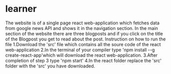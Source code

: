 # learner
The website is of a single page react web-application which fetches data from google news API and shows it in the navigation section. In the main section 
of the website there are three blogposts and if you click on the title of the Blogpost you get to read about the post.
Instruction on how to run the file
1.Download the 'src' file which contains all the soure code of the react web-application
2.In the terminal of your compiler type 'npm install --g create-react-app'which will download the react web-application.
3.After completion of step 3 type 'npm start'
4.In the react folder replace the 'src' folder with the 'src' you have downloaded.
